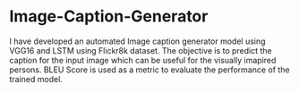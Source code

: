 # Image-Caption-Generator
I have developed an automated Image caption generator model using VGG16 and LSTM using Flickr8k dataset. The objective is to predict the caption for the input image which can be useful for the visually imapired persons. BLEU Score is used as a metric to evaluate the performance of the trained model.
